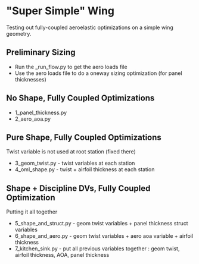 # "Super Simple" Wing
Testing out fully-coupled aeroelastic optimizations on a simple wing geometry.

## Preliminary Sizing
* Run the _run_flow.py to get the aero loads file
* Use the aero loads file to do a oneway sizing optimization (for panel thicknesses)

## No Shape, Fully Coupled Optimizations
* 1_panel_thickness.py
* 2_aero_aoa.py

## Pure Shape, Fully Coupled Optimizations
Twist variable is not used at root station (fixed there)
* 3_geom_twist.py - twist variables at each station 
* 4_oml_shape.py - twist + airfoil thickness at each station

## Shape + Discipline DVs, Fully Coupled Optimization
Putting it all together
* 5_shape_and_struct.py - geom twist variables + panel thickness struct variables
* 6_shape_and_aero.py - geom twist variables + aero aoa variable + airfoil thickness
* 7_kitchen_sink.py - put all previous variables together : geom twist, airfoil thickness, AOA, panel thickness